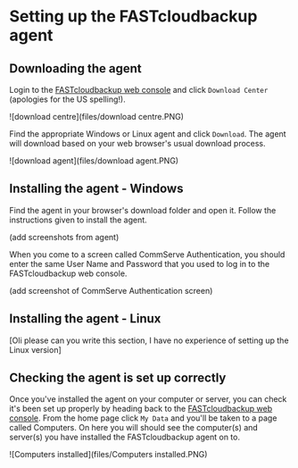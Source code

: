 # Setting up the FASTcloudbackup agent

## Downloading the agent

Login to the [FASTcloudbackup web console](https://fcb.ukfast.co.uk) and click `Download Center` (apologies for the US spelling!).  

![download centre](files/download centre.PNG)

Find the appropriate Windows or Linux agent and click `Download`.  The agent will download based on your web browser's usual download process.  

![download agent](files/download agent.PNG)

## Installing the agent - Windows

Find the agent in your browser's download folder and open it.  Follow the instructions given to install the agent.

(add screenshots from agent)

When you come to a screen called CommServe Authentication, you should enter the same User Name and Password that you used to log in to the FASTcloudbackup web console.

(add screenshot of CommServe Authentication screen)

## Installing the agent - Linux

[Oli please can you write this section, I have no experience of setting up the Linux version]

## Checking the agent is set up correctly

Once you've installed the agent on your computer or server, you can check it's been set up properly by heading back to the [FASTcloudbackup web console](https://fcb.ukfast.co.uk).  From the home page click `My Data` and you'll be taken to a page called Computers.  On here you will should see the computer(s) and server(s) you have installed the FASTcloudbackup agent on to.

![Computers installed](files/Computers installed.PNG)
